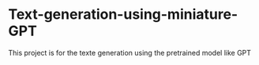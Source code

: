 # Text-generation-using-miniature-GPT
This project is for the texte generation using the pretrained model like GPT

